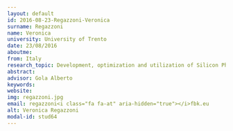 ```yaml
---
layout: default 
id: 2016-08-23-Regazzoni-Veronica
surname: Regazzoni
name: Veronica
university: University of Trento
date: 23/08/2016
aboutme: 
from: Italy
research_topic: Development, optimization and utilization of Silicon Photomultipliers (SiPM) devices as radiation detector in fields of proton for radiotherapy
abstract: 
advisor: Gola Alberto
keywords: 
website: 
img: regazzoni.jpg
email: regazzoni<i class="fa fa-at" aria-hidden="true"></i>fbk.eu
alt: Veronica Regazzoni
modal-id: stud64
---
```


